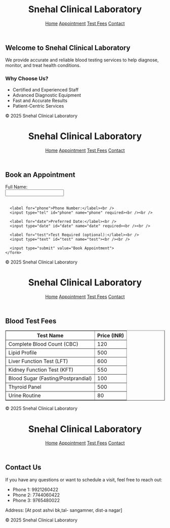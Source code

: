 <!DOCTYPE html>
<html lang="en">
<head>
  <meta charset="UTF-8" />
  <meta name="viewport" content="width=device-width, initial-scale=1.0"/>
  <title>Snehal Clinical Laboratory</title>
  <link rel="stylesheet" href="style.css" />
</head>
<body>
  <header>
    <h1>Snehal Clinical Laboratory</h1>
    <nav>
      <a href="index.html">Home</a>
      <a href="appointment.html">Appointment</a>
      <a href="test-fees.html">Test Fees</a>
      <a href="contact.html">Contact</a>
    </nav>
  </header>
  <main>
    <section>
      <h2>Welcome to Snehal Clinical Laboratory</h2>
      <p>We provide accurate and reliable blood testing services to help diagnose, monitor, and treat health conditions.</p>
    </section>
    <section>
      <h3>Why Choose Us?</h3>
      <ul>
        <li>Certified and Experienced Staff</li>
        <li>Advanced Diagnostic Equipment</li>
        <li>Fast and Accurate Results</li>
        <li>Patient-Centric Services</li>
      </ul>
    </section>
  </main>
  <footer>
    <p>&copy; 2025 Snehal Clinical Laboratory</p>
  </footer>
</body>
</html><!DOCTYPE html>
<html lang="en">
<head>
  <meta charset="UTF-8" />
  <meta name="viewport" content="width=device-width, initial-scale=1.0"/>
  <title>Appointment - Snehal Clinical Laboratory</title>
  <link rel="stylesheet" href="style.css" />
</head>
<body>
  <header>
    <h1>Snehal Clinical Laboratory</h1>
    <nav>
      <a href="index.html">Home</a>
      <a href="appointment.html">Appointment</a>
      <a href="test-fees.html">Test Fees</a>
      <a href="contact.html">Contact</a>
    </nav>
  </header>
  <main>
    <h2>Book an Appointment</h2>
    <form action="submit-appointment.php" method="post">
      <label for="name">Full Name:</label><br />
      <input type="text" id="name" name="name" required><br /><br />

      <label for="phone">Phone Number:</label><br />
      <input type="tel" id="phone" name="phone" required><br /><br />

      <label for="date">Preferred Date:</label><br />
      <input type="date" id="date" name="date" required><br /><br />

      <label for="test">Test Required (optional):</label><br />
      <input type="text" id="test" name="test"><br /><br />

      <input type="submit" value="Book Appointment">
    </form>
  </main>
  <footer>
    <p>&copy; 2025 Snehal Clinical Laboratory</p>
  </footer>
</body>
</html><!DOCTYPE html>
<html lang="en">
<head>
  <meta charset="UTF-8" />
  <meta name="viewport" content="width=device-width, initial-scale=1.0"/>
  <title>Test Fees - Snehal Clinical Laboratory</title>
  <link rel="stylesheet" href="style.css" />
</head>
<body>
  <header>
    <h1>Snehal Clinical Laboratory</h1>
    <nav>
      <a href="index.html">Home</a>
      <a href="appointment.html">Appointment</a>
      <a href="test-fees.html">Test Fees</a>
      <a href="contact.html">Contact</a>
    </nav>
  </header>
  <main>
    <h2>Blood Test Fees</h2>
    <table border="1" cellpadding="10">
      <thead>
        <tr>
          <th>Test Name</th>
          <th>Price (INR)</th>
        </tr>
      </thead>
      <tbody>
        <tr><td>Complete Blood Count (CBC)</td><td>120</td></tr>
        <tr><td>Lipid Profile</td><td>500</td></tr>
        <tr><td>Liver Function Test (LFT)</td><td>600</td></tr>
        <tr><td>Kidney Function Test (KFT)</td><td>550</td></tr>
        <tr><td>Blood Sugar (Fasting/Postprandial)</td><td>100</td></tr>
        <tr><td>Thyroid Panel</td><td>500</td></tr>
        <tr><td>Urine Routine</td><td>80</td></tr>
        <!-- Add more as needed -->
      </tbody>
    </table>
  </main>
  <footer>
    <p>&copy; 2025 Snehal Clinical Laboratory</p>
  </footer>
</body>
</html><!DOCTYPE html>
<html lang="en">
<head>
  <meta charset="UTF-8" />
  <meta name="viewport" content="width=device-width, initial-scale=1.0"/>
  <title>Contact - Snehal Clinical Laboratory</title>
  <link rel="stylesheet" href="style.css" />
</head>
<body>
  <header>
    <h1>Snehal Clinical Laboratory</h1>
    <nav>
      <a href="index.html">Home</a>
      <a href="appointment.html">Appointment</a>
      <a href="test-fees.html">Test Fees</a>
      <a href="contact.html">Contact</a>
    </nav>
  </header>
  <main>
    <h2>Contact Us</h2>
    <p>If you have any questions or want to schedule a visit, feel free to reach out:</p>
    <ul>
      <li>Phone 1: 9921260422</li>
      <li>Phone 2: 7744060422</li>
      <li>Phone 3: 9765480022</li>
    </ul>
    <p>Address: [At post ashvi bk,tal- sangamner, dist-a nagar]</p>
  </main>
  <footer>
    <p>&copy; 2025 Snehal Clinical Laboratory</p>
  </footer>
</body>
</html>

